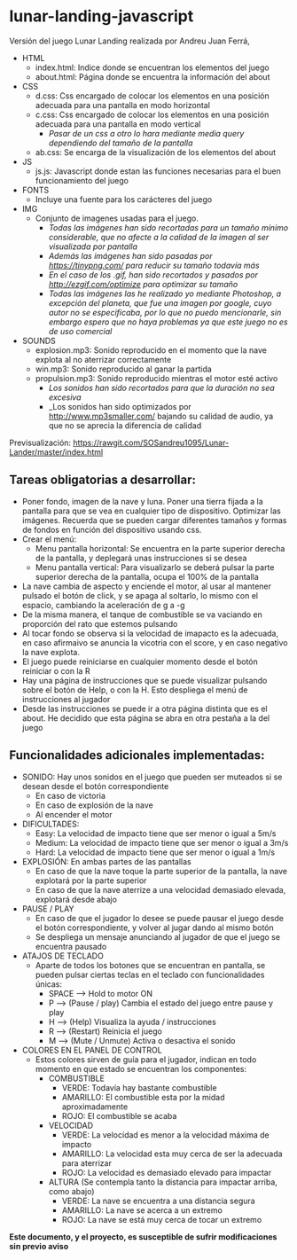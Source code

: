 # lunar-landing-javascript
Versión del juego Lunar Landing realizada por Andreu Juan Ferrá, 

* HTML
  * index.html: Indice donde se encuentran los elementos del juego
  * about.html: Página donde se encuentra la información del about
* CSS
  * d.css: Css encargado de colocar los elementos en una posición adecuada para una pantalla en modo horizontal
  * c.css: Css encargado de colocar los elementos en una posición adecuada para una pantalla en modo vertical
    * _Pasar de un css a otro lo hara mediante media query dependiendo del tamaño de la pantalla_
  * ab.css: Se encarga de la visualización de los elementos del about
* JS
  * js.js: Javascript donde estan las funciones necesarias para el buen funcionamiento del juego
* FONTS
  * Incluye una fuente para los carácteres del juego
* IMG
  * Conjunto de imagenes usadas para el juego.
    * _Todas las imágenes han sido recortadas para un tamaño mínimo considerable, que no afecte a la calidad de la imagen al ser visualizada por pantalla_
    * _Además las imágenes han sido pasadas por https://tinypng.com/ para reducir su tamaño todavía más_
    * _En el caso de los .gif, han sido recortados y pasados por http://ezgif.com/optimize para optimizar su tamaño_
    * _Todas las imágenes las he realizado yo mediante Photoshop, a excepción del planeta, que fue una imagen por google, cuyo autor no se especificaba, por lo que no puedo mencionarle, sin embargo espero que no haya problemas ya que este juego no es de uso comercial_
* SOUNDS
  * explosion.mp3: Sonido reproducido en el momento que la nave explota al no aterrizar correctamente
  * win.mp3: Sonido reproducido al ganar la partida
  * propulsion.mp3: Sonido reproducido mientras el motor esté activo
    * _Los sonidos han sido recortados para que la duración no sea excesiva_
    * _Los sonidos han sido optimizados por http://www.mp3smaller.com/ bajando su calidad de audio, ya que no se aprecia la diferencia de calidad
    

Previsualización: https://rawgit.com/SOSandreu1095/Lunar-Lander/master/index.html

Tareas obligatorias a desarrollar:
---------------------------------
* Poner fondo, imagen de la nave y luna. Poner una tierra fijada a la pantalla para que se vea en cualquier tipo de dispositivo. Optimizar las imágenes. Recuerda que se pueden cargar diferentes tamaños y formas de fondos en función del dispositivo usando css.
* Crear el menú: 
  * Menu pantalla horizontal: Se encuentra en la parte superior derecha de la pantalla, y deplegará unas instrucciones si se desea
  * Menu pantalla vertical: Para visualizarlo se deberá pulsar la parte superior derecha de la pantalla, ocupa el 100% de la pantalla
* La nave cambia de aspecto y enciende el motor, al usar al mantener pulsado el botón de click, y se apaga al soltarlo, lo mismo con el espacio, cambiando la aceleración de g a -g
* De la misma manera, el tanque de combustible se va vaciando en proporción del rato que estemos pulsando 
* Al tocar fondo se observa si la velocidad de imapacto es la adecuada, en caso afirmaivo se anuncia la vicotria con el score, y en caso negativo la nave explota.
* El juego puede reiniciarse en cualquier momento desde el botón reiniciar o con la R
* Hay una página de instrucciones que se puede visualizar pulsando sobre el botón de Help, o con la H. Esto despliega el menú de instrucciones al jugador
* Desde las instrucciones se puede ir a otra página distinta que es el about. He decidido que esta página se abra en otra pestaña a la del juego

Funcionalidades adicionales implementadas:
-----------------------------------------
* SONIDO: Hay unos sonidos en el juego que pueden ser muteados si se desean desde el botón correspondiente
  * En caso de victoria
  * En caso de explosión de la nave
  * Al encender el motor
* DIFICULTADES:
  * Easy: La velocidad de impacto tiene que ser menor o igual a 5m/s
  * Medium: La velocidad de impacto tiene que ser menor o igual a 3m/s
  * Hard: La velocidad de impacto tiene que ser menor o igual a 1m/s
* EXPLOSIÓN: En ambas partes de las pantallas
  * En caso de que la nave toque la parte superior de la pantalla, la nave explotará por la parte superior
  * En caso de que la nave aterrize a una velocidad demasiado elevada, explotará desde abajo
* PAUSE / PLAY
  * En caso de que el jugador lo desee se puede pausar el juego desde el botón correspondiente, y volver al jugar dando al mismo botón
  * Se despliega un mensaje anunciando al jugador de que el juego se encuentra pausado
* ATAJOS DE TECLADO
  * Aparte de todos los botones que se encuentran en pantalla, se pueden pulsar ciertas teclas en el teclado con funcionalidades únicas:
    * SPACE --> Hold to motor ON 
    * P --> (Pause / play) Cambia el estado del juego entre pause y play
    * H --> (Help) Visualiza la ayuda / instrucciones
    * R --> (Restart) Reinicia el juego
    * M --> (Mute / Unmute) Activa o desactiva el sonido
* COLORES EN EL PANEL DE CONTROL
    * Estos colores sirven de guía para el jugador, indican en todo momento en que estado se encuentran los componentes:
      * COMBUSTIBLE
        * VERDE: Todavía hay bastante combustible
        * AMARILLO: El combustible esta por la midad aproximadamente
        * ROJO: El combustible se acaba
      * VELOCIDAD
        * VERDE: La velocidad es menor a la velocidad máxima de impacto
        * AMARILLO: La velocidad esta muy cerca de ser la adecuada para aterrizar
        * ROJO: La velocidad es demasiado elevado para impactar
      * ALTURA (Se contempla tanto la distancia para impactar arriba, como abajo)
        * VERDE: La nave se encuentra a una distancia segura
        * AMARILLO: La nave se acerca a un extremo
        * ROJO: La nave se está muy cerca de tocar un extremo
    

**Este documento, y el proyecto, es susceptible de sufrir modificaciones sin previo aviso**
